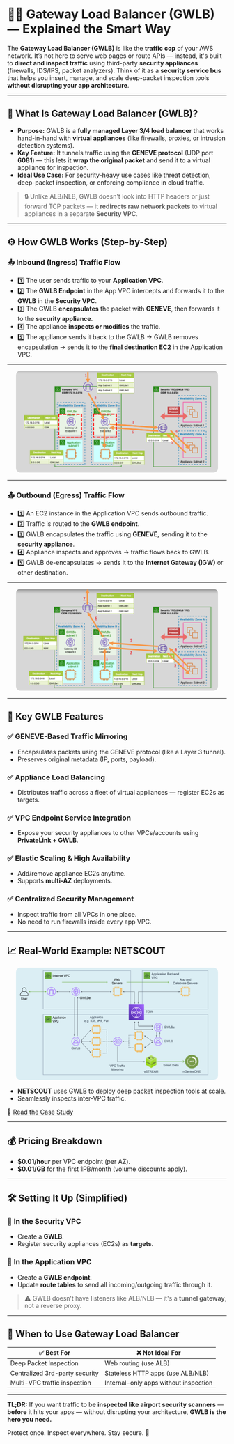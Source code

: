 # **🚓🧱 Gateway Load Balancer (GWLB) — Explained the Smart Way**

The **Gateway Load Balancer (GWLB)** is like the **traffic cop** of your AWS network. It’s not here to serve web pages or route APIs — instead, it's built to **direct and inspect traffic** using third-party **security appliances** (firewalls, IDS/IPS, packet analyzers). Think of it as a **security service bus** that helps you insert, manage, and scale deep-packet inspection tools **without disrupting your app architecture**.

---

## **🔐 What Is Gateway Load Balancer (GWLB)?**

- **Purpose:** GWLB is a **fully managed Layer 3/4 load balancer** that works hand-in-hand with **virtual appliances** (like firewalls, proxies, or intrusion detection systems).
- **Key Feature:** It tunnels traffic using the **GENEVE protocol** (UDP port **6081**) — this lets it **wrap the original packet** and send it to a virtual appliance for inspection.
- **Ideal Use Case:** For security-heavy use cases like threat detection, deep-packet inspection, or enforcing compliance in cloud traffic.

> 🔒 Unlike ALB/NLB, GWLB doesn't look into HTTP headers or just forward TCP packets — it **redirects raw network packets** to virtual appliances in a separate **Security VPC**.

---

## **⚙️ How GWLB Works (Step-by-Step)**

### 📥 **Inbound (Ingress) Traffic Flow**

- 1️⃣ The user sends traffic to your **Application VPC**.
- 2️⃣ The **GWLB Endpoint** in the App VPC intercepts and forwards it to the **GWLB** in the **Security VPC**.
- 3️⃣ The GWLB **encapsulates** the packet with **GENEVE**, then forwards it to the **security appliance**.
- 4️⃣ The appliance **inspects or modifies** the traffic.
- 5️⃣ The appliance sends it back to the GWLB → GWLB removes encapsulation → sends it to the **final destination EC2** in the Application VPC.

---

<div style="text-align: center;padding: 0 20px"><img src="images/gwlb-inbound.png" style="border-radius: 10px;" alt="GWLB Inbound Traffic Flow"/></div>

---

### 📤 **Outbound (Egress) Traffic Flow**

- 1️⃣ An EC2 instance in the Application VPC sends outbound traffic.
- 2️⃣ Traffic is routed to the **GWLB endpoint**.
- 3️⃣ GWLB encapsulates the traffic using **GENEVE**, sending it to the **security appliance**.
- 4️⃣ Appliance inspects and approves → traffic flows back to GWLB.
- 5️⃣ GWLB de-encapsulates → sends it to the **Internet Gateway (IGW)** or other destination.

---

<div style="text-align: center;padding: 0 20px"><img src="images/gwlb-outbound.png" style="border-radius: 10px;" alt="GWLB Outbound Traffic Flow"/></div>

---

## **🌟 Key GWLB Features**

### ✅ **GENEVE-Based Traffic Mirroring**

- Encapsulates packets using the GENEVE protocol (like a Layer 3 tunnel).
- Preserves original metadata (IP, ports, payload).

### ✅ **Appliance Load Balancing**

- Distributes traffic across a fleet of virtual appliances — register EC2s as targets.

### ✅ **VPC Endpoint Service Integration**

- Expose your security appliances to other VPCs/accounts using **PrivateLink + GWLB**.

### ✅ **Elastic Scaling & High Availability**

- Add/remove appliance EC2s anytime.
- Supports **multi-AZ** deployments.

### ✅ **Centralized Security Management**

- Inspect traffic from all VPCs in one place.
- No need to run firewalls inside every app VPC.

---

## **📈 Real-World Example: NETSCOUT**

<div style="text-align: center;padding: 0 20px"><img src="images/gwlb-netscout-example.png" style="border-radius: 10px;" alt="NETSCOUT + GWLB"/></div>

- **NETSCOUT** uses GWLB to deploy deep packet inspection tools at scale.
- Seamlessly inspects inter-VPC traffic.

📖 [Read the Case Study](https://www.netscout.com/blog/aws-enhances-netscout-visibility)

---

## **💰 Pricing Breakdown**

- **\$0.01/hour** per VPC endpoint (per AZ).
- **\$0.01/GB** for the first 1PB/month (volume discounts apply).

---

## **🛠️ Setting It Up (Simplified)**

### 🔧 **In the Security VPC**

- Create a **GWLB**.
- Register security appliances (EC2s) as **targets**.

### 🔧 **In the Application VPC**

- Create a **GWLB endpoint**.
- Update **route tables** to send all incoming/outgoing traffic through it.

> ⚠️ GWLB doesn’t have listeners like ALB/NLB — it's a **tunnel gateway**, not a reverse proxy.

---

## **🎯 When to Use Gateway Load Balancer**

| ✅ Best For                    | ❌ Not Ideal For                      |
| ------------------------------ | ------------------------------------- |
| Deep Packet Inspection         | Web routing (use ALB)                 |
| Centralized 3rd-party security | Stateless HTTP apps (use ALB/NLB)     |
| Multi-VPC traffic inspection   | Internal-only apps without inspection |

---

**TL;DR:**
If you want traffic to be **inspected like airport security scanners** — **before** it hits your apps — without disrupting your architecture, **GWLB is the hero you need.**

Protect once. Inspect everywhere. Stay secure. 🔐
